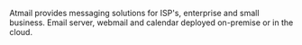 Atmail provides messaging solutions for ISP's, enterprise and small business. Email server, webmail and calendar deployed on-premise or in the cloud.
